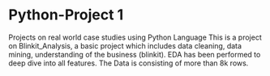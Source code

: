 # Python-Project 1
Projects on real world case studies using Python Language
This is a project on Blinkit_Analysis, a basic project which includes data cleaning, data mining, understanding of the business (blinkit). EDA has been performed to deep dive into all features. The Data is consisting of more than 8k rows.
